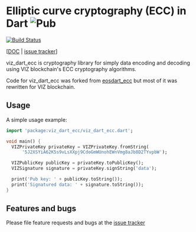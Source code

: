 # Elliptic curve cryptography (ECC) in Dart ![Pub](https://img.shields.io/pub/v/viz_dart_ecc.svg)
[![Build Status](https://travis-ci.com/VizTower/viz_dart_ecc.svg?branch=master)](https://travis-ci.com/VizTower/viz_dart_ecc)

[[DOC](https://pub.dev/documentation/viz_dart_ecc/latest/) | [issue tracker](https://github.com/VizTower/viz_dart_ecc/issues)]

viz_dart_ecc is cryptography library for simply data encoding and decoding 
using VIZ blockchain's ECC cryptography algorithms. 

Code for viz_dart_ecc was forked from [eosdart_ecc](https://github.com/primes-network/eosdart_ecc) 
but most of it was rewritten for VIZ blockchain.

## Usage

A simple usage example:

```dart
import 'package:viz_dart_ecc/viz_dart_ecc.dart';

void main() {
  VIZPrivateKey privateKey = VIZPrivateKey.fromString(
      '5J2XSYiA62K5s9vLsXXpj9CdoGmWUnohEWnVmg8aJb8D2TYvpbW');

  VIZPublicKey publicKey = privateKey.toPublicKey();
  VIZSignature signature = privateKey.signString('data');

  print('Pub key: ' + publicKey.toString());
  print('Signatured data: ' + signature.toString());
}
```

## Features and bugs

Please file feature requests and bugs at the [issue tracker](https://github.com/VizTower/viz_dart_ecc/issues)